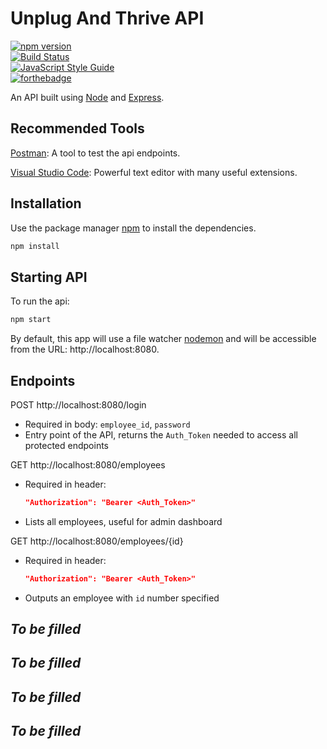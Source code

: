 # Unplug And Thrive API
[![npm version](https://badge.fury.io/js/express.svg)](https://badge.fury.io/js/express)  
[![Build Status](https://travis-ci.com/AJBuckle/UnplugAndThriveAPI.svg?token=xS9pAoyPyTQuATk6Sw97&branch=security)](https://travis-ci.com/AJBuckle/UnplugAndThriveAPI)  
[![JavaScript Style Guide](https://img.shields.io/badge/code_style-standard-brightgreen.svg)](https://standardjs.com)  
[![forthebadge](https://forthebadge.com/images/badges/built-with-love.svg)](https://forthebadge.com)

An API built using [Node](https://nodejs.org/en/) and [Express](https://expressjs.com/).

## Recommended Tools
[Postman](https://www.getpostman.com/): A tool to test the api endpoints.

[Visual Studio Code](https://code.visualstudio.com/): Powerful text editor with many useful extensions.

## Installation

Use the package manager [npm](https://www.npmjs.com/) to install the dependencies.

```bash
npm install
```

## Starting API

To run the api:
```bash
npm start
```

By default, this app will use a file watcher [nodemon](https://nodemon.io/) and will be accessible from the URL: http://localhost:8080.

## Endpoints
POST http://localhost:8080/login
* Required in body: `employee_id`, `password`  
* Entry point of the API, returns the `Auth_Token` needed to access all protected endpoints

GET http://localhost:8080/employees 
* Required in header: 
  ```json
  "Authorization": "Bearer <Auth_Token>"
  ```
* Lists all employees, useful for admin dashboard

GET http://localhost:8080/employees/{id} 
* Required in header: 
  ```json
  "Authorization": "Bearer <Auth_Token>"
  ```
* Outputs an employee with `id` number specified


## *To be filled*
## *To be filled*
## *To be filled*
## *To be filled*

<!-- ## License
[MIT](https://choosealicense.com/licenses/mit/) -->